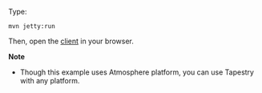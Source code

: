 Type:

```
mvn jetty:run
```

Then, open the [client](http://jsbin.com/lelaba/1/watch?js,console) in your browser.

**Note**

* Though this example uses Atmosphere platform, you can use Tapestry with any platform.